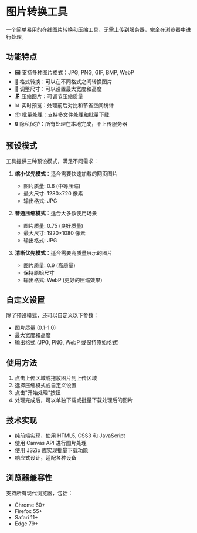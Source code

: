 # 图片转换工具

一个简单易用的在线图片转换和压缩工具，无需上传到服务器，完全在浏览器中进行处理。

## 功能特点

- 🖼️ 支持多种图片格式：JPG, PNG, GIF, BMP, WebP
- 🔄 格式转换：可以在不同格式之间转换图片
- 📏 调整尺寸：可以设置最大宽度和高度
- 🗜️ 压缩图片：可调节压缩质量
- 📊 实时预览：处理前后对比和节省空间统计
- 📦 批量处理：支持多文件处理和批量下载
- 🔒 隐私保护：所有处理在本地完成，不上传服务器

## 预设模式

工具提供三种预设模式，满足不同需求：

1. **缩小优先模式**：适合需要快速加载的网页图片
   - 图片质量: 0.6 (中等压缩)
   - 最大尺寸: 1280×720 像素
   - 输出格式: JPG

2. **普通压缩模式**：适合大多数使用场景
   - 图片质量: 0.75 (良好质量)
   - 最大尺寸: 1920×1080 像素
   - 输出格式: JPG

3. **清晰优先模式**：适合需要高质量展示的图片
   - 图片质量: 0.9 (高质量)
   - 保持原始尺寸
   - 输出格式: WebP (更好的压缩效果)

## 自定义设置

除了预设模式，还可以自定义以下参数：

- 图片质量 (0.1-1.0)
- 最大宽度和高度
- 输出格式 (JPG, PNG, WebP 或保持原始格式)

## 使用方法

1. 点击上传区域或拖放图片到上传区域
2. 选择压缩模式或自定义设置
3. 点击"开始处理"按钮
4. 处理完成后，可以单独下载或批量下载处理后的图片

## 技术实现

- 纯前端实现，使用 HTML5, CSS3 和 JavaScript
- 使用 Canvas API 进行图片处理
- 使用 JSZip 库实现批量下载功能
- 响应式设计，适配各种设备

## 浏览器兼容性

支持所有现代浏览器，包括：

- Chrome 60+
- Firefox 55+
- Safari 11+
- Edge 79+